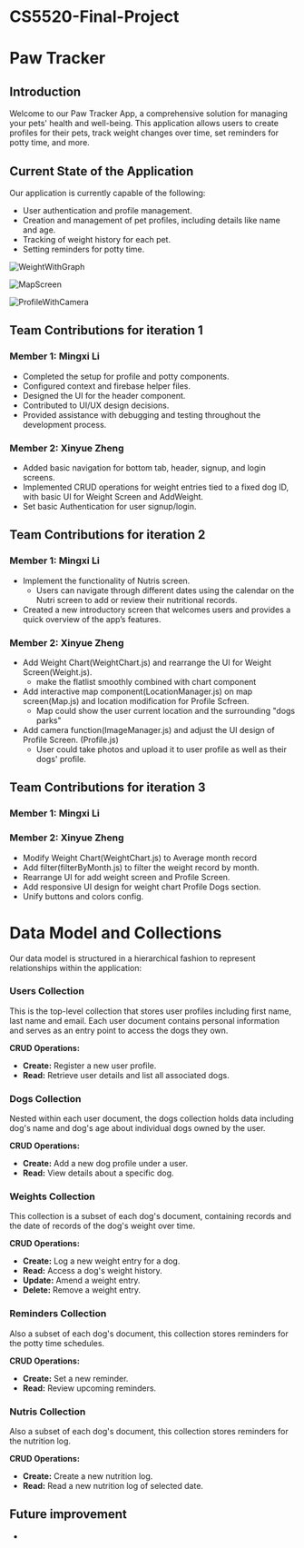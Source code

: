 # CS5520-Final-Project

# Paw Tracker

## Introduction

Welcome to our Paw Tracker App, a comprehensive solution for managing your pets' health and well-being. This application allows users to create profiles for their pets, track weight changes over time, set reminders for potty time, and more.

## Current State of the Application

Our application is currently capable of the following:

- User authentication and profile management.
- Creation and management of pet profiles, including details like name and age.
- Tracking of weight history for each pet.
- Setting reminders for potty time.

![WeightWithGraph](/PawsTracker/assets/weightwithgraph.PNG)

![MapScreen](/PawsTracker/assets/map.PNG)

![ProfileWithCamera](/PawsTracker/assets/profilewithcamera.PNG)

## Team Contributions for iteration 1

### Member 1: Mingxi Li

- Completed the setup for profile and potty components.
- Configured context and firebase helper files.
- Designed the UI for the header component.
- Contributed to UI/UX design decisions.
- Provided assistance with debugging and testing throughout the development process.

### Member 2: Xinyue Zheng

- Added basic navigation for bottom tab, header, signup, and login screens.
- Implemented CRUD operations for weight entries tied to a fixed dog ID, with basic UI for Weight Screen and AddWeight.
- Set basic Authentication for user signup/login.

## Team Contributions for iteration 2

### Member 1: Mingxi Li

- Implement the functionality of Nutris screen.
  - Users can navigate through different dates using the calendar on the Nutri screen to add or review their nutritional records.
- Created a new introductory screen that welcomes users and provides a quick overview of the app’s features.

### Member 2: Xinyue Zheng

- Add Weight Chart(WeightChart.js) and rearrange the UI for Weight Screen(Weight.js).
  - make the flatlist smoothly combined with chart component
- Add interactive map component(LocationManager.js) on map screen(Map.js) and location modification for Profile Scfreen.
  - Map could show the user current location and the surrounding "dogs parks"
- Add camera function(ImageManager.js) and adjust the UI design of Profile Screen. (Profile.js)
  - User could take photos and upload it to user profile as well as their dogs' profile.

## Team Contributions for iteration 3

### Member 1: Mingxi Li

### Member 2: Xinyue Zheng

- Modify Weight Chart(WeightChart.js) to Average month record
- Add filter(filterByMonth.js) to filter the weight record by month.
- Rearrange UI for add weight screen and Profile Screen.
- Add responsive UI design for weight chart Profile Dogs section.
- Unify buttons and colors config.

# Data Model and Collections

Our data model is structured in a hierarchical fashion to represent relationships within the application:

### Users Collection

This is the top-level collection that stores user profiles including first name, last name and email. Each user document contains personal information and serves as an entry point to access the dogs they own.

**CRUD Operations:**

- **Create:** Register a new user profile.
- **Read:** Retrieve user details and list all associated dogs.

### Dogs Collection

Nested within each user document, the dogs collection holds data including dog's name and dog's age about individual dogs owned by the user.

**CRUD Operations:**

- **Create:** Add a new dog profile under a user.
- **Read:** View details about a specific dog.

### Weights Collection

This collection is a subset of each dog's document, containing records and the date of records of the dog's weight over time.

**CRUD Operations:**

- **Create:** Log a new weight entry for a dog.
- **Read:** Access a dog's weight history.
- **Update:** Amend a weight entry.
- **Delete:** Remove a weight entry.

### Reminders Collection

Also a subset of each dog's document, this collection stores reminders for the potty time schedules.

**CRUD Operations:**

- **Create:** Set a new reminder.
- **Read:** Review upcoming reminders.

### Nutris Collection

Also a subset of each dog's document, this collection stores reminders for the nutrition log.

**CRUD Operations:**

- **Create:** Create a new nutrition log.
- **Read:** Read a new nutrition log of selected date.

## Future improvement

-

